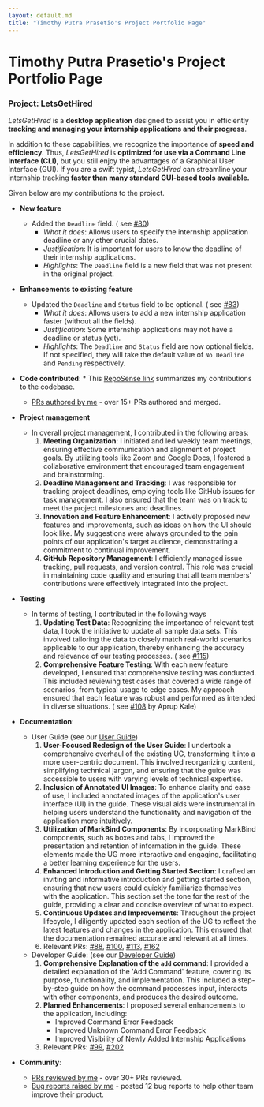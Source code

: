 ```yaml
---
layout: default.md
title: "Timothy Putra Prasetio's Project Portfolio Page"
---
```


# Timothy Putra Prasetio's Project Portfolio Page

### Project: LetsGetHired

_LetsGetHired_ is a **desktop application** designed to assist you in
efficiently **tracking and managing your
internship applications and their progress**.

In addition to these capabilities, we recognize the importance of **speed and
efficiency**. Thus, _LetsGetHired_ is
**optimized for use via a Command Line Interface (CLI)**, but you still enjoy
the advantages of a Graphical User Interface
(GUI). If you are a swift typist, _LetsGetHired_ can streamline your internship
tracking **faster than many standard
GUI-based tools available.**

Given below are my contributions to the project.

* **New feature**
    * Added the `Deadline` field. (
      see [#80](https://github.com/AY2324S1-CS2103T-W17-2/tp/pull/80))
        * _What it does_: Allows users to specify the internship application
          deadline or any other crucial dates.
        * _Justification_: It is important for users to know the deadline of
          their internship applications.
        * _Highlights_: The `Deadline` field is a new field that was not present
          in the original project.

* **Enhancements to existing feature**
    * Updated the `Deadline` and `Status` field to be optional. (
      see [#83](https://github.com/AY2324S1-CS2103T-W17-2/tp/pull/83))
        * _What it does_: Allows users to add a new internship application
          faster (without all the fields).
        * _Justification_: Some internship applications may not have a deadline
          or status (yet).
        * _Highlights_: The `Deadline` and `Status` field are now optional
          fields. If not specified, they will take the default value
          of `No Deadline` and `Pending` respectively.

* **Code contributed**:
    *
    This [RepoSense link](https://nus-cs2103-ay2324s1.github.io/tp-dashboard/?search=tim-pipi&breakdown=true)
    summarizes my contributions to the codebase.
    * [PRs authored by me](https://github.com/AY2324S1-CS2103T-W17-2/tp/pulls?q=is%3Apr+author%3Atim-pipi) -
      over 15+ PRs authored and merged.

* **Project management**
    * In overall project management, I contributed in the following areas:
        1. **Meeting Organization**:
           I initiated and led weekly team meetings, ensuring effective
           communication and alignment of project goals. By utilizing tools like
           Zoom and Google Docs, I fostered a collaborative environment that
           encouraged team engagement and brainstorming.
        1. **Deadline Management and Tracking**:
           I was responsible for tracking project deadlines, employing tools
           like GitHub issues for task management. I also ensured that the team
           was on track to meet the project milestones and deadlines.
        1. **Innovation and Feature Enhancement**:
           I actively proposed new features and improvements, such as ideas on
           how the UI should look like. My suggestions were always grounded to
           the pain points of our application's target audience, demonstrating a
           commitment to continual improvement.
        1. **GitHub Repository Management**:
           I efficiently managed issue tracking, pull requests, and version
           control. This role was crucial in maintaining code quality and
           ensuring that all team members' contributions were effectively
           integrated into the project.

* **Testing**
    * In terms of testing, I contributed in the following ways
        1. **Updating Test Data**:
           Recognizing the importance of relevant test data, I took the
           initiative to update all sample data sets. This involved tailoring
           the data to closely match real-world scenarios applicable to our
           application, thereby enhancing the accuracy and relevance of our
           testing processes. (
           see [#115](https://github.com/AY2324S1-CS2103T-W17-2/tp/pull/115))
        1. **Comprehensive Feature Testing**:
           With each new feature developed, I ensured that comprehensive testing
           was conducted. This included reviewing test cases that covered a wide
           range of scenarios, from typical usage to edge cases. My approach
           ensured that each feature was robust and performed as intended in
           diverse situations. (
           see [#108](https://github.com/AY2324S1-CS2103T-W17-2/tp/pull/108) by
           Aprup Kale)

* **Documentation**:
    * User Guide (see
      our [User Guide](https://ay2324s1-cs2103t-w17-2.github.io/tp/UserGuide.html))
        1. **User-Focused Redesign of the User Guide**:
           I undertook a comprehensive overhaul of the existing UG, transforming
           it into a more user-centric document. This involved reorganizing
           content, simplifying technical jargon, and ensuring that the guide
           was accessible to users with varying levels of technical expertise.
        2. **Inclusion of Annotated UI Images**:
           To enhance clarity and ease of use, I included annotated images of
           the application's user interface (UI) in the guide. These visual aids
           were instrumental in helping users understand the functionality and
           navigation of the application more intuitively.
        3. **Utilization of MarkBind Components**:
           By incorporating MarkBind components, such as boxes and tabs, I
           improved the presentation and retention of information in the guide.
           These elements made the UG more interactive and engaging,
           facilitating a better learning experience for the users.
        4. **Enhanced Introduction and Getting Started Section**:
           I crafted an inviting and informative introduction and getting
           started section, ensuring that new users could quickly familiarize
           themselves with the application. This section set the tone for the
           rest of the guide, providing a clear and concise overview of what to
           expect.
        5. **Continuous Updates and Improvements**:
           Throughout the project lifecycle, I diligently updated each section
           of the UG to reflect the latest features and changes in the
           application. This ensured that the documentation remained accurate
           and relevant at all times.
        6. Relevant
           PRs: [#88](https://github.com/AY2324S1-CS2103T-W17-2/tp/pull/88), [#100](https://github.com/AY2324S1-CS2103T-W17-2/tp/pull/100), [#113](https://github.com/AY2324S1-CS2103T-W17-2/tp/pull/113), [#162](https://github.com/AY2324S1-CS2103T-W17-2/tp/pull/162)
    * Developer Guide: (see
      our [Developer Guide](https://ay2324s1-cs2103t-w17-2.github.io/tp/DeveloperGuide.html))
        1. **Comprehensive Explanation of the `add` command**:
           I provided a detailed explanation of the 'Add Command' feature,
           covering its purpose, functionality, and implementation. This
           included a step-by-step guide on how the command processes input,
           interacts with other components, and produces the desired outcome.
        1. **Planned Enhancements**:
           I proposed several enhancements to the application, including:
            * Improved Command Error Feedback
            * Improved Unknown Command Error Feedback
            * Improved Visibility of Newly Added Internship Applications
        1. Relevant
           PRs: [#99](https://github.com/AY2324S1-CS2103T-W17-2/tp/pull/99), [#202](https://github.com/AY2324S1-CS2103T-W17-2/tp/pull/202)

* **Community**:
    * [PRs reviewed by me](https://github.com/AY2324S1-CS2103T-W17-2/tp/pulls?q=is%3Apr+author%3Atim-pipi) -
      over 30+ PRs reviewed.
    * [Bug reports raised by me](https://github.com/tim-pipi/ped/issues) -
      posted 12 bug reports to help other team improve their product.
